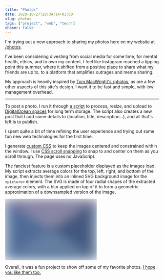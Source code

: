 ```yaml
---
title: "Photos"
date: 2020-10-27T20:34:14+01:00
slug: photos
tags: ["project", "web", "tech"]
chaser: false
---
```


I'm trying out a new approach to sharing my photos here on my website at [/photos](/photos).

I've been considering divesting from social media for some time, for mental health, ethics, and to own my content. I feel like Instagram reached a tipping point this summer, where it shifted from a positive place to share what my friends are up to, to a platform that amplifies outrages and meme sharing.

My approach is heavily inspired by [Tom MacWright's /photos](https://macwright.com/2019/02/28/photos.html), as are a few other aspects of this site's design. I want it to be fast and simple, with low management overhead.

---

To post a photo, I run it through [a script](https://github.com/apexskier/camlittle.com/blob/b4310c00e55425eadcf6b4bebb983ff28b589902/photo.js) to process, resize, and upload to [DigitalOcean spaces](https://www.digitalocean.com/products/spaces/) for long term storage. The script also creates a new post that I add some details to (location, title, description…), and all that's left is to publish.

I spent quite a bit of time refining the user experience and trying out some fun new web technologies for the first time.

I generate [custom CSS](https://github.com/apexskier/camlittle.com/blob/b4310c00e55425eadcf6b4bebb983ff28b589902/layouts/photos/li.html#L6-L26) to keep the images centered and constrained within the window. I use [CSS scroll snapping](https://css-tricks.com/practical-css-scroll-snapping/) to snap to and center on them as you scroll through. The page uses no JavaScript.

The fanciest feature is a custom placeholder displayed as the images load. My script extracts average colors for the top, left, right, and bottom of the image, then injects them into an inlined SVG background image for the `<picture>` element. The SVG is made of four radial shapes of the extracted average colors, with a blur applied on top of it to form a geometric approximation of a downsampled version of the image.

<p>
	<svg viewBox="0 0 64 64" height="200" width="300" preserveAspectRatio="none" version="1.1" xmlns="http://www.w3.org/2000/svg" xmlns:xlink="http://www.w3.org/1999/xlink">
		<filter id="blurMe">
			<feGaussianBlur in="SourceGraphic" stdDeviation="5" />
		</filter>
		<g filter="url(#blurMe)">
			<polygon id="Path" fill="#8987a6" points="0 0 32 32 64 0"></polygon>
			<polygon id="Path" fill="#506c97" points="0 64 32 32 0 0"></polygon>
			<polygon id="Path" fill="#42587f" points="64 0 32 32 64 64"></polygon>
			<polygon id="Path" fill="#647fa2" points="64 64 32 32 0 64"></polygon>
		</g>
	</svg>
</p>

Overall, it was a fun project to show off some of my favorite photos. [I hope you like them too.](/photos)
